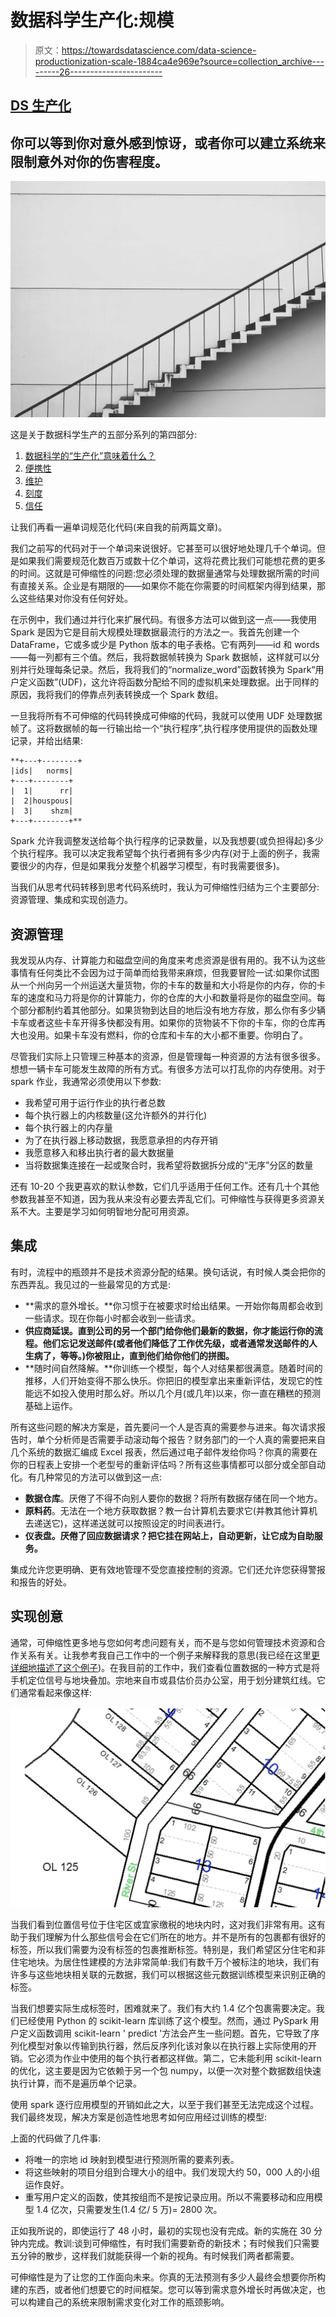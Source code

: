# 数据科学生产化:规模

> 原文：<https://towardsdatascience.com/data-science-productionization-scale-1884ca4e969e?source=collection_archive---------26----------------------->

## [DS 生产化](https://towardsdatascience.com/tagged/ds-productionization)

## 你可以等到你对意外感到惊讶，或者你可以建立系统来限制意外对你的伤害程度。

![](img/556abe3ecbc5ca23c662918021daca37.png)

这是关于数据科学生产的五部分系列的第四部分:

1.  [数据科学的“生产化”意味着什么？](/what-does-it-mean-to-productionize-data-science-82e2e78f044c)
2.  [便携性](/data-science-productionization-portability-f5d1a1f2f45b)
3.  [维护](/data-science-productionization-maintenance-af59ce6c958)
4.  [刻度](/data-science-productionization-scale-1884ca4e969e)
5.  [信任](/data-science-productionization-trust-b37f10b8f426)

让我们再看一遍单词规范化代码(来自我的前两篇文章)。

我们之前写的代码对于一个单词来说很好。它甚至可以很好地处理几千个单词。但是如果我们需要规范化数百万或数十亿个单词，这将花费比我们可能想花费的更多的时间。这就是可伸缩性的问题:您必须处理的数据量通常与处理数据所需的时间有直接关系。企业是有期限的——如果你不能在你需要的时间框架内得到结果，那么这些结果对你没有任何好处。

在示例中，我们通过并行化来扩展代码。有很多方法可以做到这一点——我使用 Spark 是因为它是目前大规模处理数据最流行的方法之一。我首先创建一个 DataFrame，它或多或少是 Python 版本的电子表格。它有两列——id 和 words——每一列都有三个值。然后，我将数据帧转换为 Spark 数据帧，这样就可以分别并行处理每条记录。然后，我将我们的“normalize_word”函数转换为 Spark“用户定义函数”(UDF)，这允许将函数分配给不同的虚拟机来处理数据。出于同样的原因，我将我们的停靠点列表转换成一个 Spark 数组。

一旦我将所有不可伸缩的代码转换成可伸缩的代码，我就可以使用 UDF 处理数据帧了。这将数据帧的每一行输出给一个“执行程序”,执行程序使用提供的函数处理记录，并给出结果:

```
**+---+--------+
|ids|   norms|
+---+--------+
|  1|      rr|
|  2|houspous|
|  3|    shzm|
+---+--------+**
```

Spark 允许我调整发送给每个执行程序的记录数量，以及我想要(或负担得起)多少个执行程序。我可以决定我希望每个执行者拥有多少内存(对于上面的例子，我需要很少的内存，但是如果我分发整个机器学习模型，有时我需要很多)。

当我们从思考代码转移到思考代码系统时，我认为可伸缩性归结为三个主要部分:资源管理、集成和实现创造力。

## **资源管理**

我发现从内存、计算能力和磁盘空间的角度来考虑资源是很有用的。我不认为这些事情有任何类比不会因为过于简单而给我带来麻烦，但我要冒险一试:如果你试图从一个州向另一个州运送大量货物，你的卡车的数量和大小将是你的内存，你的卡车的速度和马力将是你的计算能力，你的仓库的大小和数量将是你的磁盘空间。每个部分都制约着其他部分。如果货物到达目的地后没有地方存放，那么你有多少辆卡车或者这些卡车开得多快都没有用。如果你的货物装不下你的卡车，你的仓库再大也没用。如果卡车没有燃料，你的仓库和卡车的大小都不重要。你明白了。

尽管我们实际上只管理三种基本的资源，但是管理每一种资源的方法有很多很多。想想一辆卡车可能发生故障的所有方式。有很多方法可以打乱你的内存使用。对于 spark 作业，我通常必须使用以下参数:

*   我希望可用于运行作业的执行者总数
*   每个执行器上的内核数量(这允许额外的并行化)
*   每个执行器上的内存量
*   为了在执行器上移动数据，我愿意承担的内存开销
*   我愿意移入和移出执行者的最大数据量
*   当将数据集连接在一起或聚合时，我希望将数据拆分成的“无序”分区的数量

还有 10-20 个我更喜欢的默认参数，它们几乎适用于任何工作。还有几十个其他参数我甚至不知道，因为我从来没有必要去弄乱它们。可伸缩性与获得更多资源关系不大。主要是学习如何明智地分配可用资源。

## **集成**

有时，流程中的瓶颈并不是技术资源分配的结果。换句话说，有时候人类会把你的东西弄乱。我见过的一些最常见的方式是:

*   **需求的意外增长。**你习惯于在被要求时给出结果。一开始你每周都会收到一些请求。现在你每小时都会收到一些请求。
*   **供应商延误。直到公司的另一个部门给你他们最新的数据，你才能运行你的流程。他们忘记发送邮件(或者他们降低了工作优先级，或者通常发送邮件的人生病了，等等。)你被阻止，直到他们给你他们的拼图。**
*   **随时间自然降解。**你训练一个模型，每个人对结果都很满意。随着时间的推移，人们开始变得不那么快乐。你把旧的模型拿出来重新评估，发现它的性能远不如投入使用时那么好。所以几个月(或几年)以来，你一直在糟糕的预测基础上运作。

所有这些问题的解决方案是，首先要问一个人是否真的需要参与进来。每次请求报告时，单个分析师是否需要手动滚动每个报告？财务部门的一个人真的需要把来自几个系统的数据汇编成 Excel 报表，然后通过电子邮件发给你吗？你真的需要在你的日程表上安排一个老型号的重新评估吗？所有这些事情都可以部分或全部自动化。有几种常见的方法可以做到这一点:

*   **数据仓库**。厌倦了不得不向别人要你的数据？将所有数据存储在同一个地方。
*   **原料药**。无法在一个地方获取数据？教一台计算机去要求它(并教其他计算机去递送它)，这样递送就可以按照设定的时间表进行。
*   **仪表盘。厌倦了回应数据请求？把它挂在网站上，自动更新，让它成为自助服务。**

集成允许您更明确、更有效地管理不受您直接控制的资源。它们还允许您获得警报和报告的好处。

## **实现创意**

通常，可伸缩性更多地与您如何考虑问题有关，而不是与您如何管理技术资源和合作关系有关。让我参考我自己工作中的一个例子来解释我的意思(我已经在这里[更详细地描述了这个例子](/deploy-a-python-model-more-efficiently-over-spark-497fc03e0a8d))。在我目前的工作中，我们查看位置数据的一种方式是将手机定位信号与地块叠加。宗地来自市或县估价员办公室，用于划分建筑红线。它们通常看起来像这样:

![](img/76bb5f6cf7c5adc2aeffe5ec60f2148d.png)

当我们看到位置信号位于住宅区或宜家缴税的地块内时，这对我们非常有用。这有助于我们理解为什么那些信号会在它们所在的地方。并不是所有的包裹都有很好的标签，所以我们需要为没有标签的包裹推断标签。特别是，我们希望区分住宅和非住宅地块。为居住性建模的方法非常简单:我们有数千万个被标注的地块，我们有许多与这些地块相关联的元数据，我们可以根据这些元数据训练模型来识别正确的标签。

当我们想要实际生成标签时，困难就来了。我们有大约 1.4 亿个包裹需要决定。我们已经使用 Python 的 scikit-learn 库训练了这个模型。然而，通过 PySpark 用户定义函数调用 scikit-learn ' predict '方法会产生一些问题。首先，它导致了序列化模型对象以传输到执行器，然后反序列化该对象以在执行器上实际使用的开销。它必须为作业中使用的每个执行者都这样做。第二，它未能利用 scikit-learn 的优化，这主要是因为它依赖于另一个包 numpy，以便一次对整个数据数组快速执行计算，而不是遍历单个记录。

使用 spark 逐行应用模型的开销如此之大，以至于我们甚至无法完成这个过程。我们最终发现，解决方案是创造性地思考如何应用经过训练的模型:

上面的代码做了几件事:

*   将唯一的宗地 id 映射到模型进行预测所需的要素列表。
*   将这些映射的项目分组到合理大小的组中。我们发现大约 50，000 人的小组运作良好。
*   重写用户定义的函数，使其按组而不是按记录应用。所以不需要移动和应用模型 1.4 亿次，只需要发生(1.4 亿/ 5 万)= 2800 次。

正如我所说的，即使运行了 48 小时，最初的实现也没有完成。新的实施在 30 分钟内完成。教训:谈到可伸缩性，有时我们需要新奇的新技术；有时候我们只需要五分钟的散步，这样我们就能获得一个新的视角。有时候我们两者都需要。

可伸缩性是为了让您的工作面向未来。你真的无法预测有多少人最终会想要你所构建的东西，或者他们想要它的时间框架。您可以等到需求意外增长时再做决定，也可以构建自己的系统来限制需求变化对工作的瓶颈影响。
